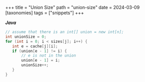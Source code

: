 +++
title = "Union Size"
path = "union-size"
date = 2024-03-09
[taxonomies]
tags = ["snippets"]
+++

_**Java**_
```java
// assume that there is an int[] union = new int[n];
int unionSize = 0;
for (int i = 0; i < sizes[j]; i++) {
   int e = cache[j][i];
   if (union[e - 1] != i) {
       // e is not in the union
       union[e - 1] = i;
       unionSize++;
   }
}
```

